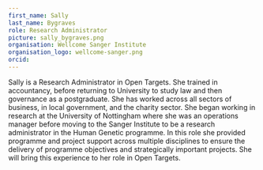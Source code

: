 ```yaml
---
first_name: Sally  
last_name: Bygraves
role: Research Administrator
picture: sally_bygraves.png
organisation: Wellcome Sanger Institute
organisation_logo: wellcome-sanger.png
orcid:
---
```


Sally is a Research Administrator in Open Targets. She trained in accountancy, before returning to University to study law and then 
governance as a postgraduate. She has worked across all sectors of business, in local government, and the charity sector. She began 
working in research at the University of Nottingham where she was an operations manager before moving to the Sanger Institute to be 
a research administrator in the Human Genetic programme. In this role she provided programme and project support across multiple 
disciplines to ensure the delivery of programme objectives and strategically important projects. She will bring this experience to 
her role in Open Targets.
